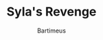 ---
media: "images/rounds/round_3/syla_explosion_aftermath.png"
media_type: image
title: Syla's Revenge
author: Bartimeus
desc: Security discover that Syla Naris is ridden with microbombs the hard way.
---